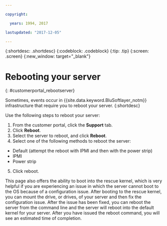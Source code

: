 ```yaml
---

copyright:

  years: 1994, 2017

lastupdated: "2017-12-05"

---
```


{:shortdesc: .shortdesc}
{:codeblock: .codeblock}
{:tip: .tip}
{:screen: .screen}
{:new_window: target="_blank"}

# Rebooting your server
{: #customerportal_rebootserver}

Sometimes, events occur in {{site.data.keyword.BluSoftlayer_notm}} infrastructure that require you to reboot your server.
{:shortdesc}

Use the following steps to reboot your server:
1. From the customer portal, click the **Support** tab.
2. Click **Reboot**.
3. Select the server to reboot, and click **Reboot**.
4. Select one of the following methods to reboot the server:
  * Default (attempt the reboot with IPMI and then with the power strip)
  * IPMI
  * Power strip
5. Click reboot.

This page also offers the ability to boot into the rescue kernel, which is very helpful if you are experiencing an issue in which the server cannot boot to the OS because of a configuration issue. After booting to the rescue kernel, you can mount the drive, or drives, of your server and then fix the configuration issue. After the issue has been fixed, you can reboot the server from the command line and the server will reboot into the default kernel for your server. After you have issued the reboot command, you will see an estimated time of completion.
